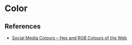 # Color

## References

- [Social Media Colours – Hex and RGB Colours of the Web](http://designpieces.com/2012/12/social-media-colours-hex-and-rgb)
